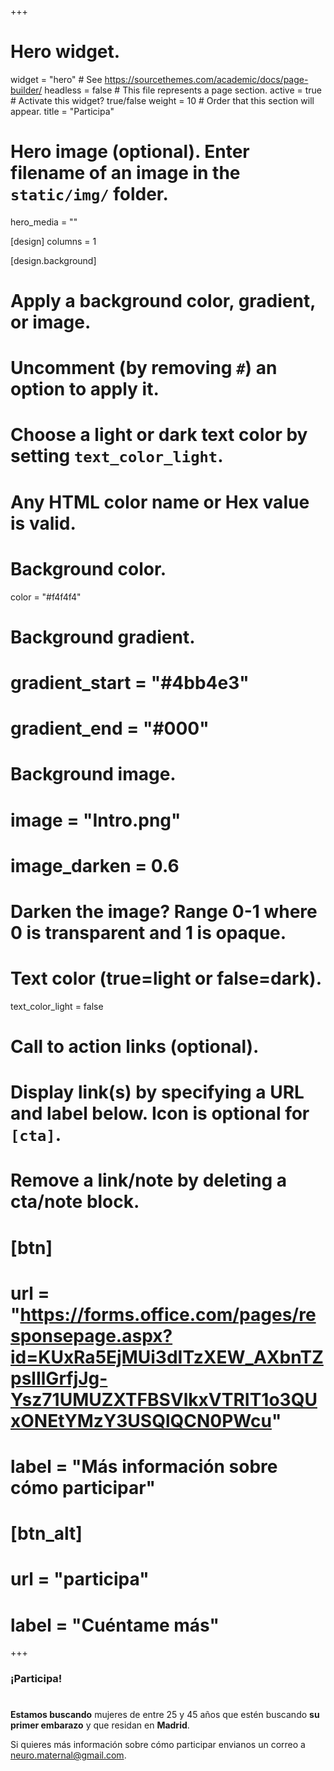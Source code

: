 +++
# Hero widget.
widget = "hero"  # See https://sourcethemes.com/academic/docs/page-builder/
headless = false  # This file represents a page section.
active = true  # Activate this widget? true/false
weight = 10  # Order that this section will appear.
title = "Participa"

# Hero image (optional). Enter filename of an image in the `static/img/` folder.
hero_media = ""
 
 [design]
  columns = 1

[design.background]
  # Apply a background color, gradient, or image.
  #   Uncomment (by removing `#`) an option to apply it.
  #   Choose a light or dark text color by setting `text_color_light`.
  #   Any HTML color name or Hex value is valid.

  # Background color.
  color = "#f4f4f4"
  
  # Background gradient.
  # gradient_start = "#4bb4e3"
  # gradient_end = "#000"
  
  # Background image.
  # image = "Intro.png"
  # image_darken = 0.6  
  # Darken the image? Range 0-1 where 0 is transparent and 1 is opaque.

  # Text color (true=light or false=dark).
  text_color_light = false

# Call to action links (optional).
#   Display link(s) by specifying a URL and label below. Icon is optional for `[cta]`.
#   Remove a link/note by deleting a cta/note block.
# [btn]
#  url = "https://forms.office.com/pages/responsepage.aspx?id=KUxRa5EjMUi3dITzXEW_AXbnTZpslIlGrfjJg-Ysz71UMUZXTFBSVlkxVTRIT1o3QUxONEtYMzY3USQlQCN0PWcu"
#  label = "Más información sobre cómo participar"
  
# [btn_alt]
# url = "participa"
# label = "Cuéntame más"

+++
### ¡Participa!

#

**Estamos buscando** mujeres de entre 25 y 45 años que estén buscando **su primer embarazo** y que residan en **Madrid**.

Si quieres más información sobre cómo participar envianos un correo a [neuro.maternal@gmail.com](mailto:neuro.maternal@gmail.com).
